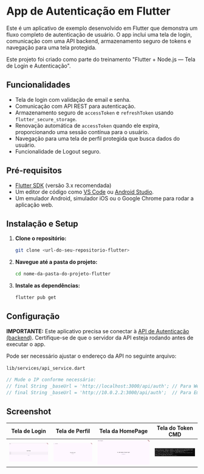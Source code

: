# App de Autenticação em Flutter

Este é um aplicativo de exemplo desenvolvido em Flutter que demonstra um fluxo completo de autenticação de usuário. O app inclui uma tela de login, comunicação com uma API backend, armazenamento seguro de tokens e navegação para uma tela protegida.

Este projeto foi criado como parte do treinamento "Flutter + Node.js — Tela de Login e Autenticação".

## Funcionalidades

*   Tela de login com validação de email e senha.
*   Comunicação com API REST para autenticação.
*   Armazenamento seguro de `accessToken` e `refreshToken` usando `flutter_secure_storage`.
*   Renovação automática de `accessToken` quando ele expira, proporcionando uma sessão contínua para o usuário.
*   Navegação para uma tela de perfil protegida que busca dados do usuário.
*   Funcionalidade de Logout seguro.

## Pré-requisitos

*   [Flutter SDK](https://docs.flutter.dev/get-started/install) (versão 3.x recomendada)
*   Um editor de código como [VS Code](https://code.visualstudio.com/) ou [Android Studio](https://developer.android.com/studio).
*   Um emulador Android, simulador iOS ou o Google Chrome para rodar a aplicação web.

## Instalação e Setup

1.  **Clone o repositório:**
    ```bash
    git clone <url-do-seu-repositorio-flutter>
    ```

2.  **Navegue até a pasta do projeto:**
    ```bash
    cd nome-da-pasta-do-projeto-flutter
    ```

3.  **Instale as dependências:**
    ```bash
    flutter pub get
    ```

## Configuração

**IMPORTANTE:** Este aplicativo precisa se conectar à [API de Autenticação (backend)](link-para-seu-repositorio-backend). Certifique-se de que o servidor da API esteja rodando antes de executar o app.

Pode ser necessário ajustar o endereço da API no seguinte arquivo:

`lib/services/api_service.dart`

```dart
// Mude o IP conforme necessário:
// final String _baseUrl = 'http://localhost:3000/api/auth'; // Para Web (Chrome) e iOS Simulator
// final String _baseUrl = 'http://10.0.2.2:3000/api/auth';  // Para Emulador Android
```

## Screenshot
| Tela de Login | Tela de Perfil | Tela da HomePage | Tela do Token CMD |
| :-----------: | :------------: |:----------------:| :---------------: |
| ![Tela de Login](screenshots/Login.png) | ![Tela de Perfil](screenshots/perfilpage.png) | ![Tela da HomePage](screenshots/homepage.png) | ![Tela do Token CMD](screenshots/Token.png) |